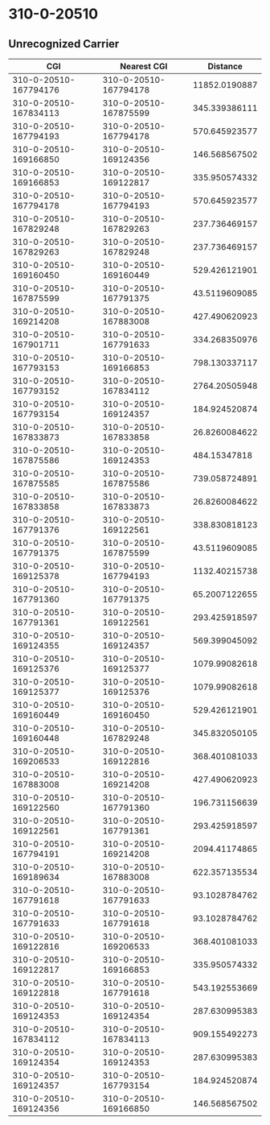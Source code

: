 # 310-0-20510
## Unrecognized Carrier


| CGI | Nearest CGI | Distance |
|-----|-------------|----------|
| 310-0-20510-167794176 | 310-0-20510-167794178 | 11852.0190887 |
| 310-0-20510-167834113 | 310-0-20510-167875599 | 345.339386111 |
| 310-0-20510-167794193 | 310-0-20510-167794178 | 570.645923577 |
| 310-0-20510-169166850 | 310-0-20510-169124356 | 146.568567502 |
| 310-0-20510-169166853 | 310-0-20510-169122817 | 335.950574332 |
| 310-0-20510-167794178 | 310-0-20510-167794193 | 570.645923577 |
| 310-0-20510-167829248 | 310-0-20510-167829263 | 237.736469157 |
| 310-0-20510-167829263 | 310-0-20510-167829248 | 237.736469157 |
| 310-0-20510-169160450 | 310-0-20510-169160449 | 529.426121901 |
| 310-0-20510-167875599 | 310-0-20510-167791375 | 43.5119609085 |
| 310-0-20510-169214208 | 310-0-20510-167883008 | 427.490620923 |
| 310-0-20510-167901711 | 310-0-20510-167791633 | 334.268350976 |
| 310-0-20510-167793153 | 310-0-20510-169166853 | 798.130337117 |
| 310-0-20510-167793152 | 310-0-20510-167834112 | 2764.20505948 |
| 310-0-20510-167793154 | 310-0-20510-169124357 | 184.924520874 |
| 310-0-20510-167833873 | 310-0-20510-167833858 | 26.8260084622 |
| 310-0-20510-167875586 | 310-0-20510-169124353 | 484.15347818 |
| 310-0-20510-167875585 | 310-0-20510-167875586 | 739.058724891 |
| 310-0-20510-167833858 | 310-0-20510-167833873 | 26.8260084622 |
| 310-0-20510-167791376 | 310-0-20510-169122561 | 338.830818123 |
| 310-0-20510-167791375 | 310-0-20510-167875599 | 43.5119609085 |
| 310-0-20510-169125378 | 310-0-20510-167794193 | 1132.40215738 |
| 310-0-20510-167791360 | 310-0-20510-167791375 | 65.2007122655 |
| 310-0-20510-167791361 | 310-0-20510-169122561 | 293.425918597 |
| 310-0-20510-169124355 | 310-0-20510-169124357 | 569.399045092 |
| 310-0-20510-169125376 | 310-0-20510-169125377 | 1079.99082618 |
| 310-0-20510-169125377 | 310-0-20510-169125376 | 1079.99082618 |
| 310-0-20510-169160449 | 310-0-20510-169160450 | 529.426121901 |
| 310-0-20510-169160448 | 310-0-20510-167829248 | 345.832050105 |
| 310-0-20510-169206533 | 310-0-20510-169122816 | 368.401081033 |
| 310-0-20510-167883008 | 310-0-20510-169214208 | 427.490620923 |
| 310-0-20510-169122560 | 310-0-20510-167791360 | 196.731156639 |
| 310-0-20510-169122561 | 310-0-20510-167791361 | 293.425918597 |
| 310-0-20510-167794191 | 310-0-20510-169214208 | 2094.41174865 |
| 310-0-20510-169189634 | 310-0-20510-167883008 | 622.357135534 |
| 310-0-20510-167791618 | 310-0-20510-167791633 | 93.1028784762 |
| 310-0-20510-167791633 | 310-0-20510-167791618 | 93.1028784762 |
| 310-0-20510-169122816 | 310-0-20510-169206533 | 368.401081033 |
| 310-0-20510-169122817 | 310-0-20510-169166853 | 335.950574332 |
| 310-0-20510-169122818 | 310-0-20510-167791618 | 543.192553669 |
| 310-0-20510-169124353 | 310-0-20510-169124354 | 287.630995383 |
| 310-0-20510-167834112 | 310-0-20510-167834113 | 909.155492273 |
| 310-0-20510-169124354 | 310-0-20510-169124353 | 287.630995383 |
| 310-0-20510-169124357 | 310-0-20510-167793154 | 184.924520874 |
| 310-0-20510-169124356 | 310-0-20510-169166850 | 146.568567502 |
